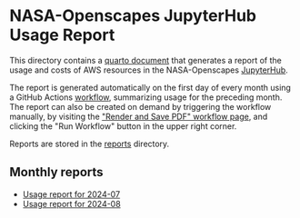 
# NASA-Openscapes JupyterHub Usage Report

This directory contains a [quarto document](aws-usage-report.qmd) that generates
a report of the usage and costs of AWS resources in the NASA-Openscapes [JupyterHub](https://openscapes.2i2c.cloud/hub/).

The report is generated automatically on the first day of every month using a GitHub Actions [workflow](../.github/workflows/create-pdf-report.yml), summarizing usage for the preceding month. The report can also be created on demand by triggering the workflow manually, by visiting the ["Render and Save PDF" workflow page](https://github.com/NASA-Openscapes/2i2cAccessPolicies/actions/workflows/create-pdf-report.yml), and clicking the "Run Workflow" button in the upper right corner.

Reports are stored in the [reports](reports/) directory.

## Monthly reports

- [Usage report for 2024-07](reports/aws-usage-report_2024-07.pdf)
- [Usage report for 2024-08](reports/aws-usage-report_2024-08.pdf)